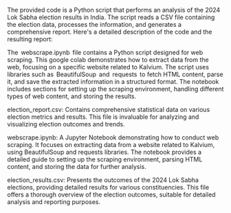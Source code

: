 The provided code is a Python script that performs an analysis of the 2024 Lok Sabha election results in India. The script reads a CSV file containing the election data, processes the information, and generates a comprehensive report. Here's a detailed description of the code and the resulting report:

The ⁠ webscrape.ipynb ⁠ file contains a Python script designed for web scraping. This google colab demonstrates how to extract data from the web, focusing on a specific website related to Kalvium. The script uses libraries such as ⁠ BeautifulSoup ⁠ and ⁠ requests ⁠ to fetch HTML content, parse it, and save the extracted information in a structured format. The notebook includes sections for setting up the scraping environment, handling different types of web content, and storing the results.


election_report.csv:
Contains comprehensive statistical data on various election metrics and results. This file is invaluable for analyzing and visualizing election outcomes and trends.

webscrape.ipynb:
A Jupyter Notebook demonstrating how to conduct web scraping. It focuses on extracting data from a website related to Kalvium, using BeautifulSoup and requests libraries. The notebook provides a detailed guide to setting up the scraping environment, parsing HTML content, and storing the data for further analysis.

election_results.csv:
Presents the outcomes of the 2024 Lok Sabha elections, providing detailed results for various constituencies. This file offers a thorough overview of the election outcomes, suitable for detailed analysis and reporting purposes.

